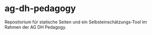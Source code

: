 # ag-dh-pedagogy

Repositorium für statische Seiten und ein Selbsteinschätzungs-Tool im Rahmen der AG DH Pedagogy.
